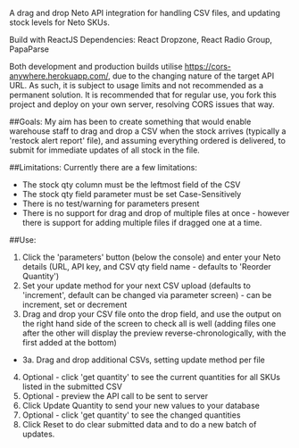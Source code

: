 A drag and drop Neto API integration for handling CSV files, and updating stock levels for Neto SKUs.

Build with ReactJS
Dependencies: React Dropzone, React Radio Group, PapaParse

Both development and production builds utilise <https://cors-anywhere.herokuapp.com/>, due to the changing nature of the target API URL. As such, it is subject to usage limits and not recommended as a permanent solution. It is recommended that for regular use, you fork this project and deploy on your own server, resolving CORS issues that way.

##Goals:
My aim has been to create something that would enable warehouse staff to drag and drop a CSV when the stock arrives (typically a 'restock alert report' file), and assuming everything ordered is delivered, to submit for  immediate updates of all stock in the file.

##Limitations:
Currently there are a few limitations:
-   The stock qty column must be the leftmost field of the CSV
-   The stock qty field parameter must be set Case-Sensitively
-   There is no test/warning for parameters present
-   There is no support for drag and drop of multiple files at once - however there is support for adding multiple files if dragged one at a time.

##Use:
1.  Click the 'parameters' button (below the console) and enter your Neto details (URL, API key, and CSV qty field name - defaults to 'Reorder Quantity')
2.  Set your update method for your next CSV upload (defaults to 'increment', default can be changed via parameter screen) - can be increment, set or decrement
3.  Drag and drop your CSV file onto the drop field, and use the output on the right hand side of the screen to check all is well (adding files one after the other will display the preview reverse-chronologically, with the first added at the bottom)
*   3a. Drag and drop additional CSVs, setting update method per file
4.  Optional - click 'get quantity' to see the current quantities for all SKUs listed in the submitted CSV
5.  Optional - preview the API call to be sent to server
6.  Click Update Quantity to send your new values to your database
7.  Optional - click 'get quantity' to see the changed quantities
8.  Click Reset to do clear submitted data and to do a new batch of updates.
